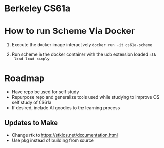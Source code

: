 # Berkeley CS61a

# How to run Scheme Via Docker
1. Execute the docker image interactively
`docker run -it cs61a-scheme`

2. Run scheme in the docker container with the ucb extension loaded
`stk -load load-simply`


# Roadmap
- Have repo be used for self study
- Repurpose repo and generalize tools used while studying to improve OS self study of CS61a
- If desired, include AI goodies to the learning process 

## Updates to Make
- Change rtk to https://stklos.net/documentation.html
- Use pkg instead of building from source

